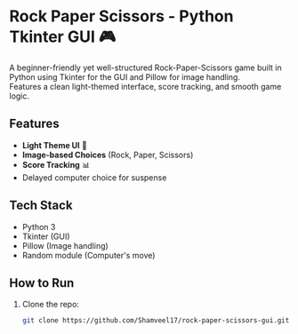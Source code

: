 # Rock Paper Scissors - Python Tkinter GUI 🎮

A beginner-friendly yet well-structured Rock-Paper-Scissors game built in Python using Tkinter for the GUI and Pillow for image handling.  
Features a clean light-themed interface, score tracking, and smooth game logic.

## Features
- **Light Theme UI** 🎨
- **Image-based Choices** (Rock, Paper, Scissors)
- **Score Tracking** 📊
- Delayed computer choice for suspense

## Tech Stack
- Python 3
- Tkinter (GUI)
- Pillow (Image handling)
- Random module (Computer's move)

## How to Run
1. Clone the repo:
   ```bash
   git clone https://github.com/Shamveel17/rock-paper-scissors-gui.git
